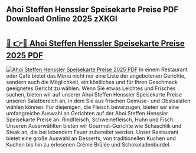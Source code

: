 ## Ahoi Steffen Henssler Speisekarte Preise PDF Download Online 2025 zXKGl

# <h2><a href="http://gcbji8.nevu.top/?p=Ahoi+Steffen+Henssler+Speisekarte+Preise">🔗 👉🔴 Ahoi Steffen Henssler Speisekarte Preise 2025 PDF</a></h2>

[![Ahoi Steffen Henssler Speisekarte Preise 2025 PDF](https://i.imgur.com/dBaPXMq.png)](http://gcbji8.nevu.top/?p=Ahoi+Steffen+Henssler+Speisekarte+Preise)
In einem Restaurant oder Café bietet das Menü nicht nur eine Liste der angebotenen Gerichte, sondern auch die Möglichkeit, ein köstliches und für Ihren Geschmack geeignetes Gericht zu wählen. Wenn Sie etwas Leichtes und Frisches suchen, bieten wir auf unserer Ahoi Steffen Henssler Speisekarte Preise unseren Salatbereich an, in dem Sie aus frischen Gemüse- und Obstsalaten wählen können. Für diejenigen, die Fleisch bevorzugen, bieten wir eine umfangreiche Auswahl an Gerichten auf der Ahoi Steffen Henssler Speisekarte Preise an: Rindfleisch, Schweinefleisch, Huhn und Fisch. Unseren Auserwählten bieten wir Gourmet-Gerichte wie Schaschlik und Steak an, die bei lebendem Feuer zubereitet werden. Unser Restaurant bietet eine große Auswahl an Desserts, von traditionellen Kuchen und Kuchen bis hin zu erlesenen Crème Brûlée und Schokoladenburdel.
